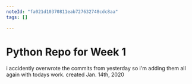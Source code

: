 ```yaml
---
noteId: "fa021d10370811eab727632748cdc8aa"
tags: []

---
```


# Python Repo for Week 1
i accidently overwrote the commits from yesterday so i'm adding them all again with todays work.
created Jan. 14th, 2020
